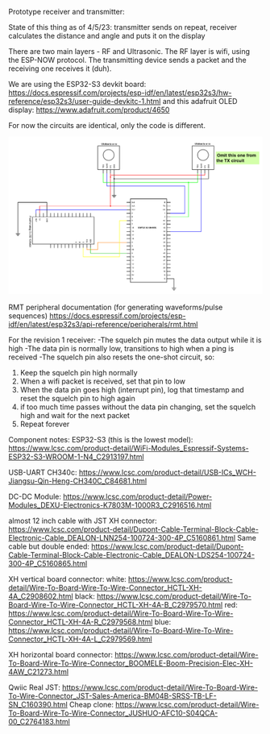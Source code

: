 Prototype receiver and transmitter:

State of this thing as of 4/5/23: transmitter sends on repeat, receiver calculates the distance and angle and puts it on the display

There are two main layers - RF and Ultrasonic.  The RF layer is wifi, using the ESP-NOW protocol.  The transmitting device sends a packet and the receiving one receives it (duh).

We are using the ESP32-S3 devkit board: https://docs.espressif.com/projects/esp-idf/en/latest/esp32s3/hw-reference/esp32s3/user-guide-devkitc-1.html
and this adafruit OLED display: https://www.adafruit.com/product/4650

For now the circuits are identical, only the code is different.

![Schematic](ufollow-prototype-schematic.png)

RMT peripheral documentation (for generating waveforms/pulse sequences)
https://docs.espressif.com/projects/esp-idf/en/latest/esp32s3/api-reference/peripherals/rmt.html


For the revision 1 receiver:
-The squelch pin mutes the data output while it is high
-The data pin is normally low, transitions to high when a ping is received
-The squelch pin also resets the one-shot circuit, so:
1. Keep the squelch pin high normally
2. When a wifi packet is received, set that pin to low
3. When the data pin goes high (interrupt pin), log that timestamp and reset the squelch pin to high again
4. if too much time passes without the data pin changing, set the squelch high and wait for the next packet
5. Repeat forever


Component notes:
ESP32-S3 (this is the lowest model): https://www.lcsc.com/product-detail/WiFi-Modules_Espressif-Systems-ESP32-S3-WROOM-1-N4_C2913197.html

USB-UART CH340c: https://www.lcsc.com/product-detail/USB-ICs_WCH-Jiangsu-Qin-Heng-CH340C_C84681.html

DC-DC Module: https://www.lcsc.com/product-detail/Power-Modules_DEXU-Electronics-K7803M-1000R3_C2916516.html

almost 12 inch cable with JST XH connector: https://www.lcsc.com/product-detail/Dupont-Cable-Terminal-Block-Cable-Electronic-Cable_DEALON-LNN254-100724-300-4P_C5160861.html
Same cable but double ended: https://www.lcsc.com/product-detail/Dupont-Cable-Terminal-Block-Cable-Electronic-Cable_DEALON-LDS254-100724-300-4P_C5160865.html

XH vertical board connector:
white: https://www.lcsc.com/product-detail/Wire-To-Board-Wire-To-Wire-Connector_HCTL-XH-4A_C2908602.html
black: https://www.lcsc.com/product-detail/Wire-To-Board-Wire-To-Wire-Connector_HCTL-XH-4A-B_C2979570.html
red: https://www.lcsc.com/product-detail/Wire-To-Board-Wire-To-Wire-Connector_HCTL-XH-4A-R_C2979568.html
blue: https://www.lcsc.com/product-detail/Wire-To-Board-Wire-To-Wire-Connector_HCTL-XH-4A-L_C2979569.html

XH horizontal board connector: https://www.lcsc.com/product-detail/Wire-To-Board-Wire-To-Wire-Connector_BOOMELE-Boom-Precision-Elec-XH-4AW_C21273.html

Qwiic
Real JST: https://www.lcsc.com/product-detail/Wire-To-Board-Wire-To-Wire-Connector_JST-Sales-America-BM04B-SRSS-TB-LF-SN_C160390.html
Cheap clone: https://www.lcsc.com/product-detail/Wire-To-Board-Wire-To-Wire-Connector_JUSHUO-AFC10-S04QCA-00_C2764183.html